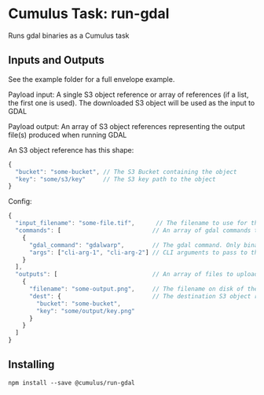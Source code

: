 # Cumulus Task: run-gdal

Runs gdal binaries as a Cumulus task

## Inputs and Outputs

See the example folder for a full envelope example.

Payload input: A single S3 object reference or array of references (if a list, the first one is used). The downloaded S3 object will be used as the input to GDAL

Payload output: An array of S3 object references representing the output file(s) produced when running GDAL

An S3 object reference has this shape:
```js
{
  "bucket": "some-bucket", // The S3 Bucket containing the object
  "key": "some/s3/key"     // The S3 key path to the object
}
```

Config:

```js
{
  "input_filename": "some-file.tif",      // The filename to use for the input file
  "commands": [                          // An array of gdal commands to be run sequentially
    {
      "gdal_command": "gdalwarp",        // The gdal command. Only binaries bundled with gdal are valid
      "args": ["cli-arg-1", "cli-arg-2"] // CLI arguments to pass to the command
    }
  ],
  "outputs": [                           // An array of files to upload to S3 and use as output
    {
      "filename": "some-output.png",     // The filename on disk of the file to upload (likely produced by gdal)
      "dest": {                          // The destination S3 object reference (see above)
        "bucket": "some-bucket",
        "key": "some/output/key.png"
      }
    }
  ]
}
```   

## Installing

`npm install --save @cumulus/run-gdal`

